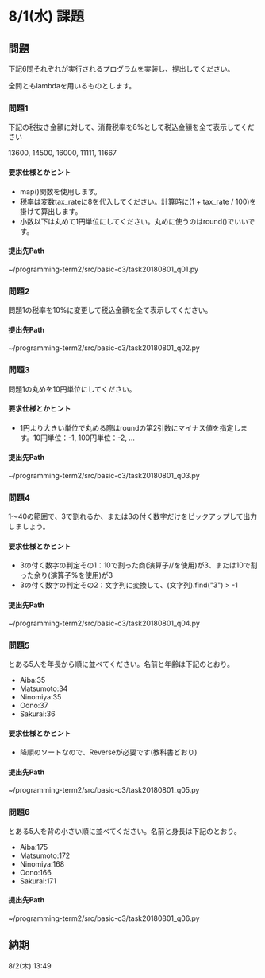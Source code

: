 # 8/1(水) 課題

## 問題

下記6問それぞれが実行されるプログラムを実装し、提出してください。

全問ともlambdaを用いるものとします。

### 問題1

下記の税抜き金額に対して、消費税率を8%として税込金額を全て表示してください

13600, 14500, 16000, 11111, 11667

#### 要求仕様とかヒント

* map()関数を使用します。
* 税率は変数tax_rateに8を代入してください。計算時に(1 + tax_rate / 100)を掛けて算出します。
* 小数以下は丸めて1円単位にしてください。丸めに使うのはround()でいいです。

#### 提出先Path

~/programming-term2/src/basic-c3/task20180801_q01.py

### 問題2

問題1の税率を10%に変更して税込金額を全て表示してください。

#### 提出先Path

~/programming-term2/src/basic-c3/task20180801_q02.py

### 問題3

問題1の丸めを10円単位にしてください。

#### 要求仕様とかヒント

* 1円より大きい単位で丸める際はroundの第2引数にマイナス値を指定します。10円単位：-1, 100円単位：-2, …

#### 提出先Path

~/programming-term2/src/basic-c3/task20180801_q03.py

### 問題4

1〜40の範囲で、3で割れるか、または3の付く数字だけをピックアップして出力しましょう。

#### 要求仕様とかヒント

* 3の付く数字の判定その1：10で割った商(演算子//を使用)が3、または10で割った余り(演算子%を使用)が3
* 3の付く数字の判定その2：文字列に変換して、(文字列).find("3") > -1

#### 提出先Path

~/programming-term2/src/basic-c3/task20180801_q04.py

### 問題5

とある5人を年長から順に並べてください。名前と年齢は下記のとおり。

* Aiba:35
* Matsumoto:34
* Ninomiya:35
* Oono:37
* Sakurai:36

#### 要求仕様とかヒント

* 降順のソートなので、Reverseが必要です(教科書どおり)

#### 提出先Path

~/programming-term2/src/basic-c3/task20180801_q05.py

### 問題6

とある5人を背の小さい順に並べてください。名前と身長は下記のとおり。

* Aiba:175
* Matsumoto:172
* Ninomiya:168
* Oono:166
* Sakurai:171

#### 提出先Path

~/programming-term2/src/basic-c3/task20180801_q06.py

## 納期

8/2(木) 13:49
